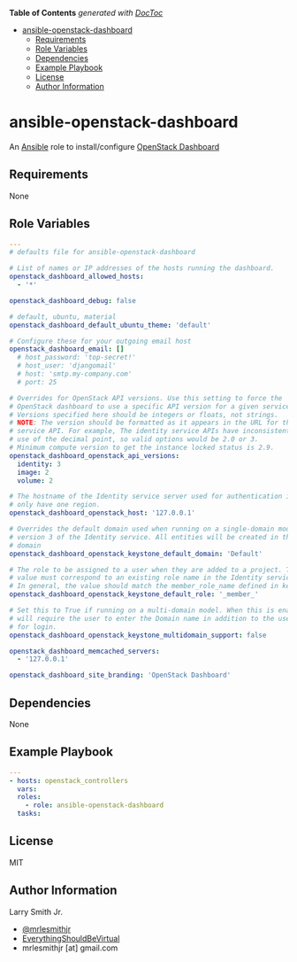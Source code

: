 <!-- START doctoc generated TOC please keep comment here to allow auto update -->
<!-- DON'T EDIT THIS SECTION, INSTEAD RE-RUN doctoc TO UPDATE -->
**Table of Contents**  *generated with [DocToc](https://github.com/thlorenz/doctoc)*

- [ansible-openstack-dashboard](#ansible-openstack-dashboard)
  - [Requirements](#requirements)
  - [Role Variables](#role-variables)
  - [Dependencies](#dependencies)
  - [Example Playbook](#example-playbook)
  - [License](#license)
  - [Author Information](#author-information)

<!-- END doctoc generated TOC please keep comment here to allow auto update -->

# ansible-openstack-dashboard

An [Ansible](https://www.ansible.com) role to install/configure [OpenStack Dashboard](https://docs.openstack.org/ocata/install-guide-ubuntu/horizon-install.html)

## Requirements

None

## Role Variables

```yaml
---
# defaults file for ansible-openstack-dashboard

# List of names or IP addresses of the hosts running the dashboard.
openstack_dashboard_allowed_hosts:
  - '*'

openstack_dashboard_debug: false

# default, ubuntu, material
openstack_dashboard_default_ubuntu_theme: 'default'

# Configure these for your outgoing email host
openstack_dashboard_email: []
  # host_password: 'top-secret!'
  # host_user: 'djangomail'
  # host: 'smtp.my-company.com'
  # port: 25

# Overrides for OpenStack API versions. Use this setting to force the
# OpenStack dashboard to use a specific API version for a given service API.
# Versions specified here should be integers or floats, not strings.
# NOTE: The version should be formatted as it appears in the URL for the
# service API. For example, The identity service APIs have inconsistent
# use of the decimal point, so valid options would be 2.0 or 3.
# Minimum compute version to get the instance locked status is 2.9.
openstack_dashboard_openstack_api_versions:
  identity: 3
  image: 2
  volume: 2

# The hostname of the Identity service server used for authentication if you
# only have one region.
openstack_dashboard_openstack_host: '127.0.0.1'

# Overrides the default domain used when running on a single-domain model with
# version 3 of the Identity service. All entities will be created in the default
# domain
openstack_dashboard_openstack_keystone_default_domain: 'Default'

# The role to be assigned to a user when they are added to a project. The
# value must correspond to an existing role name in the Identity service.
# In general, the value should match the member_role_name defined in keystone.conf.
openstack_dashboard_openstack_keystone_default_role: '_member_'

# Set this to True if running on a multi-domain model. When this is enabled, it
# will require the user to enter the Domain name in addition to the username
# for login.
openstack_dashboard_openstack_keystone_multidomain_support: false

openstack_dashboard_memcached_servers:
  - '127.0.0.1'

openstack_dashboard_site_branding: 'OpenStack Dashboard'
```

## Dependencies

None

## Example Playbook

```yaml
---
- hosts: openstack_controllers
  vars:
  roles:
    - role: ansible-openstack-dashboard
  tasks:
```

## License

MIT

## Author Information

Larry Smith Jr.

-   [@mrlesmithjr](https://www.twitter.com/mrlesmithjr)
-   [EverythingShouldBeVirtual](http://www.everythingshouldbevirtual.com)
-   mrlesmithjr [at] gmail.com
